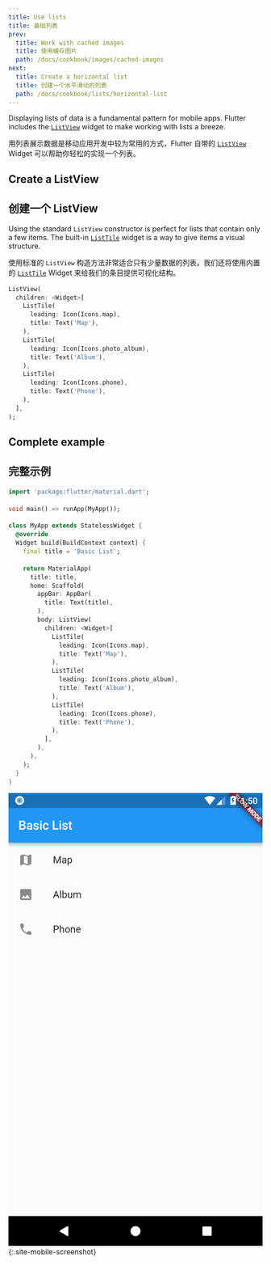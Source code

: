 ```yaml
---
title: Use lists
title: 基础列表
prev:
  title: Work with cached images
  title: 使用缓存图片
  path: /docs/cookbook/images/cached-images
next:
  title: Create a horizontal list
  title: 创建一个水平滑动的列表
  path: /docs/cookbook/lists/horizontal-list
---
```


Displaying lists of data is a fundamental pattern for mobile apps.
Flutter includes the
[`ListView`]({{site.api}}/flutter/widgets/ListView-class.html)
widget to make working with lists a breeze.

用列表展示数据是移动应用开发中较为常用的方式，Flutter 自带的 [`ListView`]({{site.api}}/flutter/widgets/ListView-class.html) Widget 可以帮助你轻松的实现一个列表。

## Create a ListView

## 创建一个 ListView

Using the standard `ListView` constructor is perfect for lists that
contain only a few items. The built-in
[`ListTile`]({{site.api}}/flutter/material/ListTile-class.html)
widget is a way to give items a visual structure.

使用标准的 `ListView` 构造方法非常适合只有少量数据的列表。我们还将使用内置的 [`ListTile`]({{site.api}}/flutter/material/ListTile-class.html) Widget 来给我们的条目提供可视化结构。

<!-- skip -->
```dart
ListView(
  children: <Widget>[
    ListTile(
      leading: Icon(Icons.map),
      title: Text('Map'),
    ),
    ListTile(
      leading: Icon(Icons.photo_album),
      title: Text('Album'),
    ),
    ListTile(
      leading: Icon(Icons.phone),
      title: Text('Phone'),
    ),
  ],
);
```

## Complete example

## 完整示例

```dart
import 'package:flutter/material.dart';

void main() => runApp(MyApp());

class MyApp extends StatelessWidget {
  @override
  Widget build(BuildContext context) {
    final title = 'Basic List';

    return MaterialApp(
      title: title,
      home: Scaffold(
        appBar: AppBar(
          title: Text(title),
        ),
        body: ListView(
          children: <Widget>[
            ListTile(
              leading: Icon(Icons.map),
              title: Text('Map'),
            ),
            ListTile(
              leading: Icon(Icons.photo_album),
              title: Text('Album'),
            ),
            ListTile(
              leading: Icon(Icons.phone),
              title: Text('Phone'),
            ),
          ],
        ),
      ),
    );
  }
}
```

![Basic List Demo](/images/cookbook/basic-list.png){:.site-mobile-screenshot}


